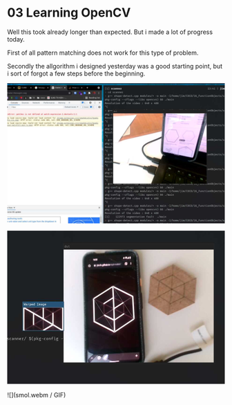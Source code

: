 # 03 Learning OpenCV

Well this took already longer than expected. But i made a lot of progress today.

First of all pattern matching does not work for this type of problem.

Secondly the allgorithm i designed yesterday was a good starting point, but i sort of forgot a few steps before the beginning.

![](01.jpg)

![](02.jpg)

![](smol.webm / GIF)
